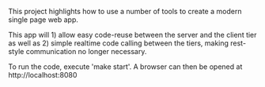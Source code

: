 This project highlights how to use a number of tools to create a modern single page web app.

This app will 1) allow easy code-reuse between the server and the client tier as well as
2) simple realtime code calling between the tiers, making rest-style communication no
longer necessary.

To run the code, execute 'make start'. A browser can then be opened at http://localhost:8080
